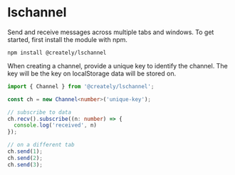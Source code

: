 # lschannel

Send and receive messages across multiple tabs and windows. To get started, first install the module with npm.

```shell
npm install @creately/lschannel
```

When creating a channel, provide a unique key to identify the channel. The key will be the key on localStorage data will be stored on.

```ts
import { Channel } from '@creately/lschannel';

const ch = new Channel<number>('unique-key');

// subscribe to data
ch.recv().subscribe((n: number) => {
  console.log('received', n)
});

// on a different tab
ch.send(1);
ch.send(2);
ch.send(3);
```
